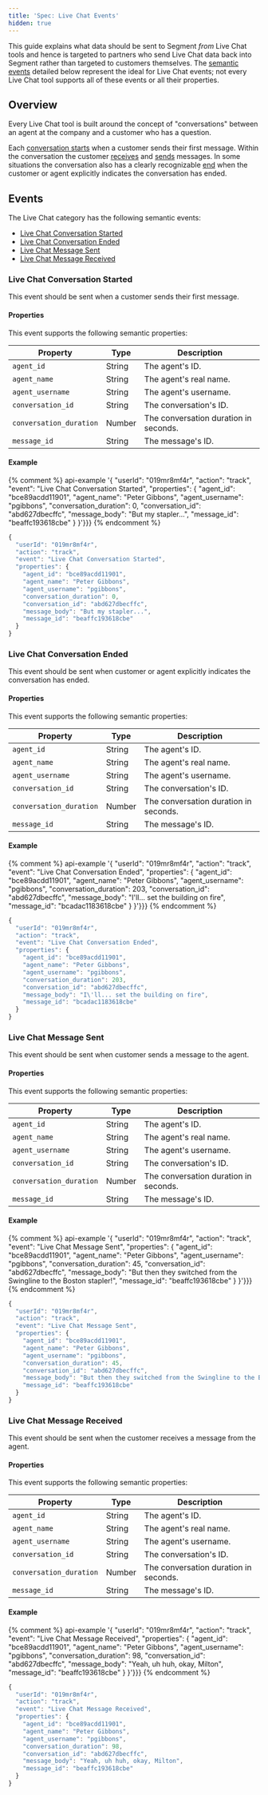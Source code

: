 ```yaml
---
title: 'Spec: Live Chat Events'
hidden: true
---
```


This guide explains what data should be sent to Segment *from* Live Chat tools and hence is targeted to partners who send Live Chat data back into Segment rather than targeted to customers themselves. The [semantic events](/docs/connections/spec/semantic) detailed below represent the ideal for Live Chat events; not every Live Chat tool supports all of these events or all their properties.

## Overview

Every Live Chat tool is built around the concept of "conversations" between an agent at the company and a customer who has a question.

Each [conversation starts](#live-chat-conversation-started) when a customer sends their first message. Within the conversation the customer [receives](#live-chat-message-received) and [sends](#live-chat-message-sent) messages. In some situations the conversation also has a clearly recognizable [end](#live-chat-conversation-ended) when the customer or agent explicitly indicates the conversation has ended.


## Events

The Live Chat category has the following semantic events:

* [Live Chat Conversation Started](#live-chat-conversation-started)
* [Live Chat Conversation Ended](#live-chat-conversation-ended)
* [Live Chat Message Sent](#live-chat-message-sent)
* [Live Chat Message Received](#live-chat-message-received)

### Live Chat Conversation Started

This event should be sent when a customer sends their first message.

#### Properties

This event supports the following semantic properties:

Property                | Type   | Description
--------                | ----   | -----------
`agent_id`              | String | The agent's ID.
`agent_name`            | String | The agent's real name.
`agent_username`        | String | The agent's username.
`conversation_id`       | String | The conversation's ID.
`conversation_duration` | Number | The conversation duration in seconds.
`message_id`            | String | The message's ID.

#### Example

{% comment %} api-example '{
  "userId": "019mr8mf4r",
  "action": "track",
  "event": "Live Chat Conversation Started",
  "properties": {
    "agent_id": "bce89acdd11901",
    "agent_name": "Peter Gibbons",
    "agent_username": "pgibbons",
    "conversation_duration": 0,
    "conversation_id": "abd627dbecffc",
    "message_body": "But my stapler...",
    "message_id": "beaffc193618cbe"
  }
}'}}} {% endcomment %}

```js
{
  "userId": "019mr8mf4r",
  "action": "track",
  "event": "Live Chat Conversation Started",
  "properties": {
    "agent_id": "bce89acdd11901",
    "agent_name": "Peter Gibbons",
    "agent_username": "pgibbons",
    "conversation_duration": 0,
    "conversation_id": "abd627dbecffc",
    "message_body": "But my stapler...",
    "message_id": "beaffc193618cbe"
  }
}
```


### Live Chat Conversation Ended

This event should be sent when customer or agent explicitly indicates the conversation has ended.

#### Properties

This event supports the following semantic properties:

Property                | Type   | Description
--------                | ----   | -----------
`agent_id`              | String | The agent's ID.
`agent_name`            | String | The agent's real name.
`agent_username`        | String | The agent's username.
`conversation_id`       | String | The conversation's ID.
`conversation_duration` | Number | The conversation duration in seconds.
`message_id`            | String | The message's ID.

#### Example

{% comment %} api-example '{
  "userId": "019mr8mf4r",
  "action": "track",
  "event": "Live Chat Conversation Ended",
  "properties": {
    "agent_id": "bce89acdd11901",
    "agent_name": "Peter Gibbons",
    "agent_username": "pgibbons",
    "conversation_duration": 203,
    "conversation_id": "abd627dbecffc",
    "message_body": "I\'ll... set the building on fire",
    "message_id": "bcadac1183618cbe"
  }
}'}}} {% endcomment %}

```js
{
  "userId": "019mr8mf4r",
  "action": "track",
  "event": "Live Chat Conversation Ended",
  "properties": {
    "agent_id": "bce89acdd11901",
    "agent_name": "Peter Gibbons",
    "agent_username": "pgibbons",
    "conversation_duration": 203,
    "conversation_id": "abd627dbecffc",
    "message_body": "I\'ll... set the building on fire",
    "message_id": "bcadac1183618cbe"
  }
}
```


### Live Chat Message Sent

This event should be sent when customer sends a message to the agent.

#### Properties

This event supports the following semantic properties:

Property                | Type   | Description
--------                | ----   | -----------
`agent_id`              | String | The agent's ID.
`agent_name`            | String | The agent's real name.
`agent_username`        | String | The agent's username.
`conversation_id`       | String | The conversation's ID.
`conversation_duration` | Number | The conversation duration in seconds.
`message_id`            | String | The message's ID.

#### Example

{% comment %} api-example '{
  "userId": "019mr8mf4r",
  "action": "track",
  "event": "Live Chat Message Sent",
  "properties": {
    "agent_id": "bce89acdd11901",
    "agent_name": "Peter Gibbons",
    "agent_username": "pgibbons",
    "conversation_duration": 45,
    "conversation_id": "abd627dbecffc",
    "message_body": "But then they switched from the Swingline to the Boston stapler!",
    "message_id": "beaffc193618cbe"
  }
}'}}} {% endcomment %}

```js
{
  "userId": "019mr8mf4r",
  "action": "track",
  "event": "Live Chat Message Sent",
  "properties": {
    "agent_id": "bce89acdd11901",
    "agent_name": "Peter Gibbons",
    "agent_username": "pgibbons",
    "conversation_duration": 45,
    "conversation_id": "abd627dbecffc",
    "message_body": "But then they switched from the Swingline to the Boston stapler!",
    "message_id": "beaffc193618cbe"
  }
}
```


### Live Chat Message Received

This event should be sent when the customer receives a message from the agent.

#### Properties

This event supports the following semantic properties:

Property                | Type   | Description
--------                | ----   | -----------
`agent_id`              | String | The agent's ID.
`agent_name`            | String | The agent's real name.
`agent_username`        | String | The agent's username.
`conversation_id`       | String | The conversation's ID.
`conversation_duration` | Number | The conversation duration in seconds.
`message_id`            | String | The message's ID.

#### Example

{% comment %} api-example '{
  "userId": "019mr8mf4r",
  "action": "track",
  "event": "Live Chat Message Received",
  "properties": {
    "agent_id": "bce89acdd11901",
    "agent_name": "Peter Gibbons",
    "agent_username": "pgibbons",
    "conversation_duration": 98,
    "conversation_id": "abd627dbecffc",
    "message_body": "Yeah, uh huh, okay, Milton",
    "message_id": "beaffc193618cbe"
  }
}'}}} {% endcomment %}

```js
{
  "userId": "019mr8mf4r",
  "action": "track",
  "event": "Live Chat Message Received",
  "properties": {
    "agent_id": "bce89acdd11901",
    "agent_name": "Peter Gibbons",
    "agent_username": "pgibbons",
    "conversation_duration": 98,
    "conversation_id": "abd627dbecffc",
    "message_body": "Yeah, uh huh, okay, Milton",
    "message_id": "beaffc193618cbe"
  }
}
```
